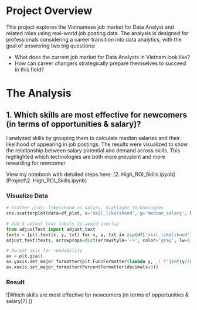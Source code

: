 # Project Overview
This project explores the Vietnamese job market for Data Analyst and related roles using real-world job posting data. The analysis is designed for professionals considering a career transition into data analytics, with the goal of answering two big questions:
- What does the current job market for Data Analysts in Vietnam look like?
- How can career changers strategically prepare themselves to succeed in this field?

# The Analysis
## 1. Which skills are most effective for newcomers (in terms of opportunities & salary)?
I analyzed skills by grouping them to calculate median salaries and their likelihood of appearing in job postings. The results were visualized to show the relationship between salary potential and demand across skills. This highlighted which technologies are both more prevalent and more rewarding for newcomer

View my notebook with detailed steps here:
[2. High_ROI_Skills.ipynb](Project\2. High_ROI_Skills.ipynb)

### Visualize Data
```python
# Scatter plot: likelihood vs salary, highlight technologies
sns.scatterplot(data=df_plot, x='skil_likelihood', y='median_salary', hue='technology')

# Add & adjust text labels to avoid overlap
from adjustText import adjust_text
texts = [plt.text(x, y, txt) for x, y, txt in zip(df['skil_likelihood'], df['median_salary'], df.index)]
adjust_text(texts, arrowprops=dict(arrowstyle='->', color='gray', lw=0.5))

# Format axis for readability
ax = plt.gca()
ax.yaxis.set_major_formatter(plt.FuncFormatter(lambda y, _: f'{int(y/1000)}K'))
ax.xaxis.set_major_formatter(PercentFormatter(decimals=0))
```

### Result
![Which skills are most effective for newcomers (in terms of opportunities & salary)?]
()

